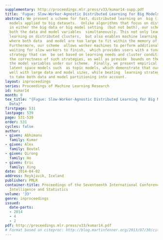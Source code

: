```yaml
---
supplementary: http://proceedings.mlr.press/v33/kumar14-supp.pdf
title: 'Fugue: Slow-Worker-Agnostic Distributed Learning for Big Models on Big Data'
abstract: We present a scheme for fast, distributed learning on  big (i.e. high-dimensional)
  models applied to big datasets.  Unlike algorithms that focus on distributed learning
  in either the big data or big model setting  (but not both), our scheme partitions
  both the data and model variables  simultaneously. This not only leads to faster
  learning on distributed clusters,  but also enables machine learning applications
  where both data  and model are too large to fit within the memory of a single machine.
  Furthermore, our scheme  allows worker machines to perform additional updates while
  waiting for slow workers to finish,  which provides users with a tunable synchronization
  strategy that can  be set based on learning needs and cluster conditions.  We prove
  the correctness of such strategies, as well as provide  bounds on the variance of
  the model variables under our scheme.  Finally, we present empirical results for
  latent space models such  as topic models, which demonstrate that our method  scales
  well with large data and model sizes, while beating  learning strategies that fail
  to take both data and model partitioning into account.
layout: inproceedings
series: Proceedings of Machine Learning Research
id: kumar14
month: 0
tex_title: "{Fugue: Slow-Worker-Agnostic Distributed Learning for Big Models on Big
  Data}"
firstpage: 531
lastpage: 539
page: 531-539
order: 531
cycles: false
author:
- given: Abhimanu
  family: Kumar
- given: Alex
  family: Beutel
- given: Qirong
  family: Ho
- given: Eric
  family: Xing
date: 2014-04-02
address: Reykjavik, Iceland
publisher: PMLR
container-title: Proceedings of the Seventeenth International Conference on Artificial
  Intelligence and Statistics
volume: '33'
genre: inproceedings
issued:
  date-parts:
  - 2014
  - 4
  - 2
pdf: http://proceedings.mlr.press/v33/kumar14.pdf
# Format based on citeproc: http://blog.martinfenner.org/2013/07/30/citeproc-yaml-for-bibliographies/
---
```

